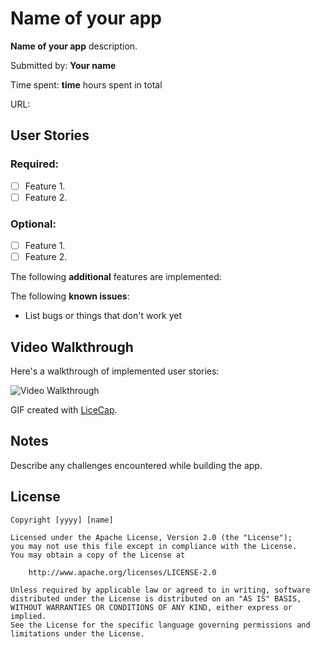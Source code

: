 # Name of your app

**Name of your app** description.

Submitted by: **Your name**

Time spent: **time** hours spent in total

URL: 

## User Stories

### Required:

* [ ] Feature 1.
* [ ] Feature 2.

### Optional:

* [ ] Feature 1.
* [ ] Feature 2.

The following **additional** features are implemented:

The following **known issues**:

* List bugs or things that don't work yet

## Video Walkthrough

Here's a walkthrough of implemented user stories:

![Video Walkthrough](demo.gif)

GIF created with [LiceCap](http://www.cockos.com/licecap/).

## Notes

Describe any challenges encountered while building the app.

## License

    Copyright [yyyy] [name]

    Licensed under the Apache License, Version 2.0 (the "License");
    you may not use this file except in compliance with the License.
    You may obtain a copy of the License at

        http://www.apache.org/licenses/LICENSE-2.0

    Unless required by applicable law or agreed to in writing, software
    distributed under the License is distributed on an "AS IS" BASIS,
    WITHOUT WARRANTIES OR CONDITIONS OF ANY KIND, either express or implied.
    See the License for the specific language governing permissions and
    limitations under the License.
